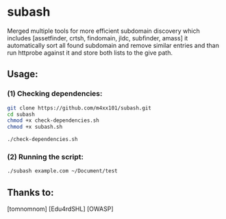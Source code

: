 # subash

Merged multiple tools for more efficient subdomain discovery which includes [assetfinder, crtsh, findomain, jldc, subfinder, amass] it automatically sort all found subdomain and remove similar entries and than run httprobe against it and store both lists to the give path.

## Usage:

### (1) Checking dependencies:

```sh
git clone https://github.com/m4xx101/subash.git
cd subash
chmod +x check-dependencies.sh
chmod +x subash.sh

./check-dependencies.sh
```

### (2) Running the script:

```sh
./subash example.com ~/Document/test
```
## Thanks to:
[tomnomnom]
[Edu4rdSHL]
[OWASP]
